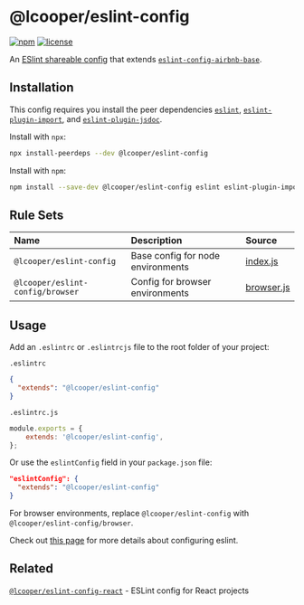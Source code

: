 # @lcooper/eslint-config

[![npm][npm-badge]][npm-link]
[![license][license-badge]][license-link]

An [ESlint shareable config](https://eslint.org/docs/developer-guide/shareable-configs) that extends [`eslint-config-airbnb-base`](https://www.npmjs.com/package/eslint-config-airbnb-base).

## Installation

This config requires you install the peer dependencies [`eslint`](https://www.npmjs.com/package/eslint), [`eslint-plugin-import`](https://www.npmjs.com/package/eslint-plugin-import), and [`eslint-plugin-jsdoc`](https://www.npmjs.com/package/eslint-plugin-jsdoc).

Install with `npx`:

```bash
npx install-peerdeps --dev @lcooper/eslint-config
```

Install with `npm`:

```bash
npm install --save-dev @lcooper/eslint-config eslint eslint-plugin-import eslint-plugin-jsdoc
```

## Rule Sets

| Name                             | Description                         | Source                   |
|:---------------------------------|:------------------------------------|:-------------------------|
| `@lcooper/eslint-config`         | Base config for node environments   | [index.js](index.js)     |
| `@lcooper/eslint-config/browser` | Config for browser environments     | [browser.js](browser.js) | 

## Usage

Add an `.eslintrc` or `.eslintrcjs` file to the root folder of your project:

`.eslintrc`

```json
{
  "extends": "@lcooper/eslint-config"
}
```

`.eslintrc.js`

```javascript
module.exports = {
    extends: '@lcooper/eslint-config',
};
```

Or use the  `eslintConfig` field in your `package.json` file:

```json
"eslintConfig": {
  "extends": "@lcooper/eslint-config"
}
```

For browser environments, replace `@lcooper/eslint-config` with `@lcooper/eslint-config/browser`.

Check out [this page](https://eslint.org/docs/user-guide/configuring) for more details about configuring eslint.

## Related

[`@lcooper/eslint-config-react`](https://www.npmjs.com/package/@lcooper/eslint-config-react) - ESLint config for React projects

[npm-link]: https://www.npmjs.com/package/@lcooper/eslint-config
[npm-badge]: https://img.shields.io/npm/v/@lcooper/eslint-config?logo=npm&style=for-the-badge
[license-link]: ../../LICENSE
[license-badge]: https://img.shields.io/github/license/luciancooper/eslint-configs?color=brightgreen&style=for-the-badge